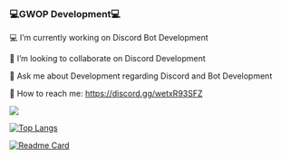 ### 💻GWOP Development💻

💻 I’m currently working on Discord Bot Development

👏 I’m looking to collaborate on Discord Development

💬 Ask me about Development regarding Discord and Bot Development

🧞 How to reach me: https://discord.gg/wetxR93SFZ

<img src="https://github-readme-stats.vercel.app/api?username=Linus0&&show_icons=true&title_color=020000&icon_color=bb2acf&text_color=020000dc&bg_color=f7df1e">

[![Top Langs](https://github-readme-stats.vercel.app/api/top-langs/?username=Linus0&layout=compact)](https://github.com/anuraghazra/github-readme-stats)

[![Readme Card](https://github-readme-stats.vercel.app/api/pin/?username=Linus0&repo=github-discord-rpc)](https://github.com/anuraghazra/github-readme-stats)
